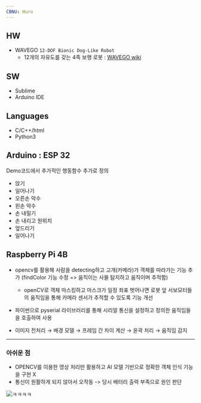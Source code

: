 ```yaml
---
CBNU: Huro
---
```

## HW
+ WAVEGO `12-DOF Bionic Dog-Like Robot`
  + 12개의 자유도를 갖는 4족 보행 로봇 : [WAVEGO wiki](https://www.waveshare.com/wiki/WAVEGO)

## SW
+ Sublime
+ Arduino IDE

## Languages
+ C/C++/html
+ Python3

## Arduino : ESP 32
Demo코드에서 추가적인 행동함수 추가로 정의
- 앉기
- 일어나기
- 오른손 악수
- 왼손 악수
- 손 내밀기
- 손 내리고 원위치
- 엎드리기
- 일어나기

## Raspberry Pi 4B
- opencv를 활용해 사람을 detecting하고 고개(카메라)가 객체를 따라가는 기능 추가 (findColor 기능 수정 => 움직이는 사물 탐지하고 움직이며 추적함)
  - openCV로 객체 마스킹하고 마스크가 일정 좌표 벗어나면 로봇 앞 서보모터들의 움직임을 통해 카메라 센서가 추적할 수 있도록 기능 개선
- 파이썬으로 pyserial 라이브러리를 통해 시리얼 통신을 설정하고 정의한 움직임들을 호출하여 사용

- 이미지 전처리 → 배경 모델 → 프레임 간 차이 계산 → 윤곽 처리 → 움직임 감지

---
### 아쉬운 점
- OPENCV를 이용한 영상 처리만 활용하고 AI 모델 기반으로 정확한 객체 인식 기능을 구현 X
- 통신이 원활하게 되지 않아서 오작동 -> 당시 배터리 출력 부족으로 원인 판단

![ㅋㅋㅋㅋ](https://github.com/6eom9eun/cbnu_huro/assets/104510730/597e834b-c90a-4b37-8f1f-88e3283bef7f)
